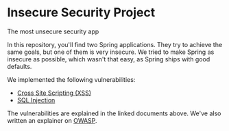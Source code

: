 # Insecure Security Project

The most unsecure security app

In this repository, you'll find two Spring applications. They try to achieve the same goals, but one of them is very insecure.
We tried to make Spring as insecure as possible, which wasn't that easy, as Spring ships with good defaults.

We implemented the following vulnerabilities:

- [Cross Site Scripting (XSS)](./xss.md)
- [SQL Injection](./sql-injection.md)

The vulnerabilities are explained in the linked documents above.
We've also written an explainer on [OWASP](./owasp.md).
